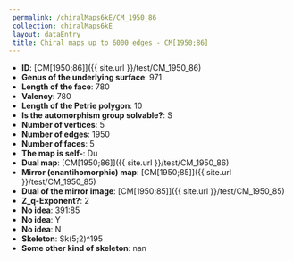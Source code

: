 ```yaml
--- 
 permalink: /chiralMaps6kE/CM_1950_86 
 collection: chiralMaps6kE
 layout: dataEntry
 title: Chiral maps up to 6000 edges - CM[1950;86]
---
```


- **ID**: [CM[1950;86]]({{ site.url }}/test/CM_1950_86)
- **Genus of the underlying surface**: 971
- **Length of the face**: 780
- **Valency**: 780
- **Length of the Petrie polygon**: 10
- **Is the automorphism group solvable?**: S
- **Number of vertices**: 5
- **Number of edges**: 1950
- **Number of faces**: 5
- **The map is self-**: Du
- **Dual map**: [CM[1950;86]]({{ site.url }}/test/CM_1950_86)
- **Mirror (enantihomorphic) map**: [CM[1950;85]]({{ site.url }}/test/CM_1950_85)
- **Dual of the mirror image**: [CM[1950;85]]({{ site.url }}/test/CM_1950_85)
- **Z_q-Exponent?**: 2
- **No idea**:  391:85
- **No idea**: Y
- **No idea**: N
- **Skeleton**: Sk(5;2)^195
- **Some other kind of skeleton**: nan
